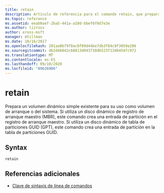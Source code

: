 ```yaml
---
title: retain
description: Artículo de referencia para el comando retain, que prepara un volumen dinámico existente para su uso como volumen de sistema o de arranque.
ms.topic: reference
ms.assetid: eeab0aef-2ba5-441a-a10d-bbef6f0d7e3e
ms.author: lizross
author: eross-msft
manager: mtillman
ms.date: 10/16/2017
ms.openlocfilehash: 201aa8b79f8ac0f89d44be7db3f84c9f3059e206
ms.sourcegitcommit: db2d46842c68813d043738d6523f13d8454fc972
ms.translationtype: MT
ms.contentlocale: es-ES
ms.lasthandoff: 09/10/2020
ms.locfileid: "89626906"
---
```

# <a name="retain"></a>retain

Prepara un volumen dinámico simple existente para su uso como volumen de arranque o del sistema. Si utiliza un disco dinámico de registro de arranque maestro (MBR), este comando crea una entrada de partición en el registro de arranque maestro. Si utiliza un disco dinámico de tabla de particiones GUID (GPT), este comando crea una entrada de partición en la tabla de particiones GUID.

## <a name="syntax"></a>Syntax

```
retain
```

## <a name="additional-references"></a>Referencias adicionales

- [Clave de sintaxis de línea de comandos](command-line-syntax-key.md)
